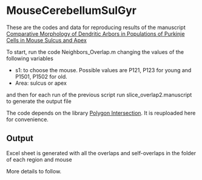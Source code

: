 # MouseCerebellumSulGyr

These are the codes and data for reproducing results of the manuscript [Comparative Morphology of Dendritic Arbors in Populations of Purkinje Cells in Mouse Sulcus and Apex](http://dx.doi.org/10.1155/2013/948587)

To start, run the code Neighbors_Overlap.m changing the values of the following variables
- s1: to choose the mouse. Possible values are P121, P123 for young and P1501, P1502 for old.
- Area: sulcus or apex

and then for each run of the previous script run slice_overlap2.manuscript to generate the output file


The code depends on the library [Polygon Intersection](https://www.mathworks.com/matlabcentral/fileexchange/18173-polygon_intersection).  It is reuploaded here for convenience.

## Output
Excel sheet is generated with all the overlaps and self-overlaps in the folder of each region and mouse

More details to follow.
